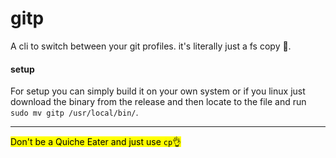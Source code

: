 # gitp

A cli to switch between your git profiles. it's literally just a fs copy 🦀.

#### setup 

For setup you can simply build it on your own system or if you linux just download the binary from the release and then locate to the file and run `sudo mv gitp /usr/local/bin/`.

---

<mark> Don't be a Quiche Eater and just use `cp`👌</mark>
